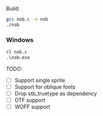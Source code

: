 Build:

```sh
gcc nob.c -o nob
./nob
```

### Windows
```ps
cl nob.c
.\nob.exe
```

TODO:  
- [ ] Support single sprite
- [ ] Support for oblique fonts
- [ ] Drop stb_truetype as dependency
- [ ] OTF support
- [ ] WOFF support
